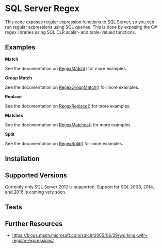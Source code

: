# SQL Server Regex

This code exposes regular expression functions to SQL Server, so you can run regular expressions using SQL queries. This is done by exposing the C# regex libraries using SQL CLR scalar- and table-valued functions.

## Examples

**Match**

See the documentation on [RegexMatch()](https://github.com/DevNambi/sql-server-regex/blob/master/examples/match.md) for more examples.

**Group Match**

See the documentation on [RegexGroupMatch()](https://github.com/DevNambi/sql-server-regex/blob/master/examples/group-match.md) for more examples.

**Replace**

See the documentation on [RegexReplace()](https://github.com/DevNambi/sql-server-regex/blob/master/examples/replace.md) for more examples.

**Matches**

See the documentation on [RegexMatches()](https://github.com/DevNambi/sql-server-regex/blob/master/examples/matches.md) for more examples.

**Split**

See the documentation on [RegexSplit()](https://github.com/DevNambi/sql-server-regex/blob/master/examples/split.md) for more examples.


## Installation



## Supported Versions

Currently only SQL Server 2012 is supported. Support for SQL 2008, 2014, and 2016 is coming very soon.


## Tests



## Further Resources

* https://blogs.msdn.microsoft.com/sqlclr/2005/06/29/working-with-regular-expressions/